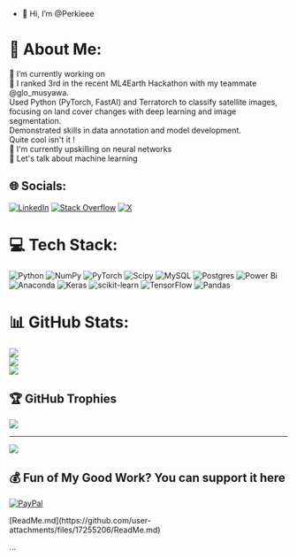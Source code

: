 - 👋 Hi, I’m @Perkieee
# 💫 About Me:
🔭 I’m currently working on<br>👯 I ranked 3rd in the recent ML4Earth Hackathon with my teammate @glo_musyawa. <br>      Used Python (PyTorch, FastAI) and Terratorch to classify satellite images, focusing on land cover changes with deep learning and image segmentation.<br>      Demonstrated skills in data annotation and model development.<br>      Quite cool isn't it !<br>🌱 I'm currently upskilling on neural networks<br>💬 Let's talk about machine learning<br>


## 🌐 Socials:
[![LinkedIn](https://img.shields.io/badge/LinkedIn-%230077B5.svg?logo=linkedin&logoColor=white)](https://linkedin.com/in/www.linkedin.com/in/kevin-walter-902016228) [![Stack Overflow](https://img.shields.io/badge/-Stackoverflow-FE7A16?logo=stack-overflow&logoColor=white)](https://stackoverflow.com/users/user:27201392) [![X](https://img.shields.io/badge/X-black.svg?logo=X&logoColor=white)](https://x.com/@Kevinforever15) 

# 💻 Tech Stack:
![Python](https://img.shields.io/badge/python-3670A0?style=for-the-badge&logo=python&logoColor=ffdd54) ![NumPy](https://img.shields.io/badge/numpy-%23013243.svg?style=for-the-badge&logo=numpy&logoColor=white) ![PyTorch](https://img.shields.io/badge/PyTorch-%23EE4C2C.svg?style=for-the-badge&logo=PyTorch&logoColor=white) ![Scipy](https://img.shields.io/badge/SciPy-%230C55A5.svg?style=for-the-badge&logo=scipy&logoColor=%white) ![MySQL](https://img.shields.io/badge/mysql-4479A1.svg?style=for-the-badge&logo=mysql&logoColor=white) ![Postgres](https://img.shields.io/badge/postgres-%23316192.svg?style=for-the-badge&logo=postgresql&logoColor=white) ![Power Bi](https://img.shields.io/badge/power_bi-F2C811?style=for-the-badge&logo=powerbi&logoColor=black) ![Anaconda](https://img.shields.io/badge/Anaconda-%2344A833.svg?style=for-the-badge&logo=anaconda&logoColor=white) ![Keras](https://img.shields.io/badge/Keras-%23D00000.svg?style=for-the-badge&logo=Keras&logoColor=white) ![scikit-learn](https://img.shields.io/badge/scikit--learn-%23F7931E.svg?style=for-the-badge&logo=scikit-learn&logoColor=white) ![TensorFlow](https://img.shields.io/badge/TensorFlow-%23FF6F00.svg?style=for-the-badge&logo=TensorFlow&logoColor=white) ![Pandas](https://img.shields.io/badge/pandas-%23150458.svg?style=for-the-badge&logo=pandas&logoColor=white)
# 📊 GitHub Stats:
![](https://github-readme-stats.vercel.app/api?username=Perkieee&theme=dark&hide_border=false&include_all_commits=true&count_private=true)<br/>
![](https://github-readme-streak-stats.herokuapp.com/?user=Perkieee&theme=dark&hide_border=false)<br/>
![](https://github-readme-stats.vercel.app/api/top-langs/?username=Perkieee&theme=dark&hide_border=false&include_all_commits=true&count_private=true&layout=compact)

## 🏆 GitHub Trophies
![](https://github-profile-trophy.vercel.app/?username=Perkieee&theme=radical&no-frame=false&no-bg=true&margin-w=4)


---
[![](https://visitcount.itsvg.in/api?id=Perkieee&icon=0&color=0)](https://visitcount.itsvg.in)

  ## 💰 Fun of My Good Work? You can support it here
  [![PayPal](https://img.shields.io/badge/PayPal-00457C?style=for-the-badge&logo=paypal&logoColor=white)](https://paypal.me/kevinchronicle17@gmail.com) 

  
<!-- Proudly created with GPRM ( https://gprm.itsvg.in ) -->[ReadMe.md](https://github.com/user-attachments/files/17255206/ReadMe.md)
...

<!---
Perkieee/Perkieee is a ✨ special ✨ repository because its `README.md` (this file) appears on your GitHub profile.
You can click the Preview link to take a look at your changes.
--->
